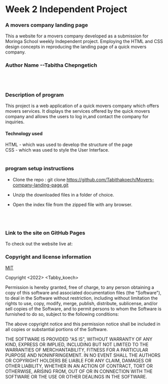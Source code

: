# Week 2 Independent Project
### **A movers company landing page**
This a website for a movers company developed as a submission for Moringa School weekly Independent project.
Employing the HTML and CSS design concepts in reproducing the landing page of a quick movers company.
### **Author Name** --Tabitha Chepngetich
<br>
<br>

### **Description of program**
This project is a web application  of a quick movers company which offers movers services. It displays the services offered by the quick movers company and allows the users to log in,and contact the company for inquiries.
#### **Technology used**
HTML - which was used to develop the structure of the page <br>   CSS - which was used to style the User Interface.  
<br>

### **program setup instructions**
* Clone  the repo : git clone https://github.com/Tabithakoech/Movers-company-landing-page.git

* Unzip the downloaded files in a folder of choice.

* Open the index file from the zipped file with any browser.
<br>
<br>

### **Link to the site on GitHub Pages**
To check out the website live at:
<br>


### **Copyright and license information**
[MIT](https://opensource.org/licenses/MIT)

Copyright <2022> <Tabby_koech>

Permission is hereby granted, free of charge, to any person obtaining a copy of this software and associated documentation files (the "Software"), to deal in the Software without restriction, including without limitation the rights to use, copy, modify, merge, publish, distribute, sublicense, and/or sell copies of the Software, and to permit persons to whom the Software is furnished to do so, subject to the following conditions:

The above copyright notice and this permission notice shall be included in all copies or substantial portions of the Software.

THE SOFTWARE IS PROVIDED "AS IS", WITHOUT WARRANTY OF ANY KIND, EXPRESS OR IMPLIED, INCLUDING BUT NOT LIMITED TO THE WARRANTIES OF MERCHANTABILITY, FITNESS FOR A PARTICULAR PURPOSE AND NONINFRINGEMENT. IN NO EVENT SHALL THE AUTHORS OR COPYRIGHT HOLDERS BE LIABLE FOR ANY CLAIM, DAMAGES OR OTHER LIABILITY, WHETHER IN AN ACTION OF CONTRACT, TORT OR OTHERWISE, ARISING FROM, OUT OF OR IN CONNECTION WITH THE SOFTWARE OR THE USE OR OTHER DEALINGS IN THE SOFTWARE.


